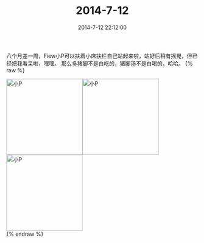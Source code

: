 ﻿---
title: "2014-7-12"
date: 2014-7-12 22:12:00
tags:
categories: 妈妈
---
八个月差一周，Fiew小P可以扶着小床扶栏自己站起来啦，站好后稍有摇晃，但已经把我看呆啦，嘿嘿。
那么多猪脚不是白吃的，猪脚汤不是白喝的，哈哈。
{% raw %}
<div style="width:500 px">
<div style="float:left; width:100 px"><img src="/images/微信图片_20171010154214.jpg" width="200" alt="小P"></div>
<div style="float:left; width:100 px"><img src="/images/微信图片_20171010154243.jpg" width="200" alt="小P"></div>
<div style="float:left; width:100 px"><img src="/images/微信图片_20171010154258.jpg" width="200" alt="小P"></div>
<div style="clear:both"></div>
</div>
{% endraw %}
